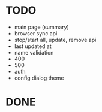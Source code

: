 # TODO

- main page (summary)
- browser sync api 
- stop/start all, update, remove api
- last updated at
- name validation
- 400
- 500
- auth
- config dialog theme

# DONE

